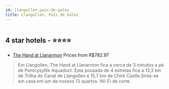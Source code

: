 ```yaml
---
id: llangollen-pais-de-gales
title: Llangollen, País de Gales
---
```


<center><img src="https://i.travelapi.com/hotels/3000000/2290000/2283500/2283403/1662fb3a_b.jpg" alt="" /></center>


##  4 star hotels - ⭐️⭐️⭐️⭐️

-    [The Hand at Llanarmon](https://www.hurb.com/br/aud/https://www.hurb.com/br/hotels/llangollen/the-hand-at-llanarmon-HT-S5Z8?cmp=18055) Prices from R$782.97
   > Em Llangollen, The Hand at Llanarmon fica a cerca de 3 minutos a pé de Pontcysyllte Aquaduct.  Esta pousada de 4 estrelas fica a 13,3 km de Trilha do Canal de Llangollen e 15,7 km de Chirk Castle.Sinta-se em casa em um de nossos 13 quartos. Wi-Fi de corte
